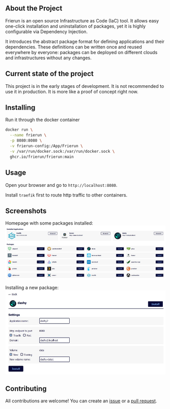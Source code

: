 ﻿## About the Project

Frierun is an open source Infrastructure as Code (IaC) tool.
It allows easy one-click installation and uninstallation of packages, yet it is highly configurable via Dependency Injection.

It introduces the abstract package format for defining applications and their dependencies. 
These definitions can be written once and reused everywhere by everyone: 
packages can be deployed on different clouds and infrastructures without any changes.

## Current state of the project

This project is in the early stages of development. It is not recommended to use it in production. 
It is more like a proof of concept right now.

## Installing

Run it through the docker container

```bash
docker run \
  --name frierun \
  -p 8080:8080 \
  -v frierun-config:/App/Frierun \
  -v /var/run/docker.sock:/var/run/docker.sock \
  ghcr.io/frierun/frierun:main
```

## Usage

Open your browser and go to `http://localhost:8080`.

Install `traefik` first to route http traffic to other containers.

## Screenshots

Homepage with some packages installed:
![Homepage](/Docs/Screenshot1.jpg?raw=true "Homepage")

Installing a new package:
![Install](/Docs/Screenshot2.jpg?raw=true "Install")

## Contributing

All contributions are welcome! You can create an [issue](https://github.com/frierun/frierun/issues) or a [pull request](https://github.com/frierun/frierun/pulls).